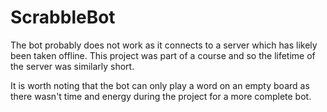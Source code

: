 # ScrabbleBot

The bot probably does not work as it connects to a server which has likely been taken offline. This project was part of a course and so the lifetime of the server was similarly short.

It is worth noting that the bot can only play a word on an empty board as there wasn't time and energy during the project for a more complete bot.
